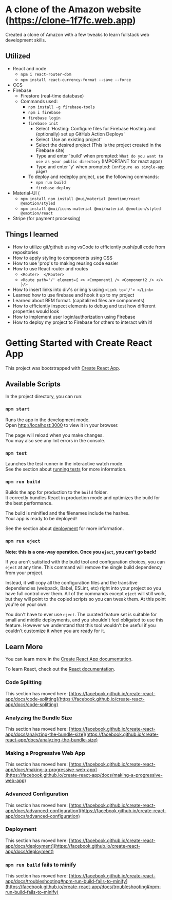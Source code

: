 # A clone of the Amazon website (https://clone-1f7fc.web.app)

Created a clone of Amazon with a few tweaks to learn fullstack web development skills.

## Utilized

- React and node
  - `npm i react-router-dom`
  - `npm install react-currency-format --save --force`
- CCS
- Firebase
  - Firestore (real-time database)
  - Commands used:
    - `npm install -g firebase-tools`
    - `npm i firebase`
    - `firebase login`
    - `firebase init`
      - Select 'Hosting: Configure files for Firebase Hosting and (optionally) set up GitHub Action Deploys'
      - Select 'Use an existing project'
      - Select the desired project (This is the project created in the Firebase site)
      - Type and enter 'build' when prompted: `What do you want to use as your public directory` (IMPORTANT for react apps)
      - Type and enter 'y' when prompted: `Configure as single-app page?`
    - To deploy and redeploy project, use the following commands:
      - `npm run build`
      - `firebase deploy`
- Material-UI (
    - `npm install npm install @mui/material @emotion/react @emotion/styled`
    - `npm install @mui/icons-material @mui/material @emotion/styled @emotion/react`
- Stripe (for payment processing)

## Things I learned

- How to utilize git/github using vsCode to efficiently push/pull code from repositories
- How to apply styling to components using CSS
- How to use 'prop's to making reusing code easier
- How to use React router and routes
  - `<Router>  </Router>`
  - `<Route path='/' element={
            <>
            <Component1 />
            <Component2 />
            </>
          }/>`
- How to insert links into div's or img's using `<Link to='/'> </Link>`
- Learned how to use firebase and hook it up to my project
- Learned about BEM format. (capitalized files are components)
- How to efficiently inspect elements to debug and test how different properties would look
- How to implement user login/authorization using Firebase
- How to deploy my project to Firebase for others to interact with it!

# Getting Started with Create React App

This project was bootstrapped with [Create React App](https://github.com/facebook/create-react-app).

## Available Scripts

In the project directory, you can run:

### `npm start`

Runs the app in the development mode.\
Open [http://localhost:3000](http://localhost:3000) to view it in your browser.

The page will reload when you make changes.\
You may also see any lint errors in the console.

### `npm test`

Launches the test runner in the interactive watch mode.\
See the section about [running tests](https://facebook.github.io/create-react-app/docs/running-tests) for more information.

### `npm run build`

Builds the app for production to the `build` folder.\
It correctly bundles React in production mode and optimizes the build for the best performance.

The build is minified and the filenames include the hashes.\
Your app is ready to be deployed!

See the section about [deployment](https://facebook.github.io/create-react-app/docs/deployment) for more information.

### `npm run eject`

**Note: this is a one-way operation. Once you `eject`, you can't go back!**

If you aren't satisfied with the build tool and configuration choices, you can `eject` at any time. This command will remove the single build dependency from your project.

Instead, it will copy all the configuration files and the transitive dependencies (webpack, Babel, ESLint, etc) right into your project so you have full control over them. All of the commands except `eject` will still work, but they will point to the copied scripts so you can tweak them. At this point you're on your own.

You don't have to ever use `eject`. The curated feature set is suitable for small and middle deployments, and you shouldn't feel obligated to use this feature. However we understand that this tool wouldn't be useful if you couldn't customize it when you are ready for it.

## Learn More

You can learn more in the [Create React App documentation](https://facebook.github.io/create-react-app/docs/getting-started).

To learn React, check out the [React documentation](https://reactjs.org/).

### Code Splitting

This section has moved here: [https://facebook.github.io/create-react-app/docs/code-splitting](https://facebook.github.io/create-react-app/docs/code-splitting)

### Analyzing the Bundle Size

This section has moved here: [https://facebook.github.io/create-react-app/docs/analyzing-the-bundle-size](https://facebook.github.io/create-react-app/docs/analyzing-the-bundle-size)

### Making a Progressive Web App

This section has moved here: [https://facebook.github.io/create-react-app/docs/making-a-progressive-web-app](https://facebook.github.io/create-react-app/docs/making-a-progressive-web-app)

### Advanced Configuration

This section has moved here: [https://facebook.github.io/create-react-app/docs/advanced-configuration](https://facebook.github.io/create-react-app/docs/advanced-configuration)

### Deployment

This section has moved here: [https://facebook.github.io/create-react-app/docs/deployment](https://facebook.github.io/create-react-app/docs/deployment)

### `npm run build` fails to minify

This section has moved here: [https://facebook.github.io/create-react-app/docs/troubleshooting#npm-run-build-fails-to-minify](https://facebook.github.io/create-react-app/docs/troubleshooting#npm-run-build-fails-to-minify)
